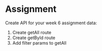 # Assignment

Create API for your week 6 assignment data:

1. Create getAll route
2. Create getById route
3. Add filter params to getAll
